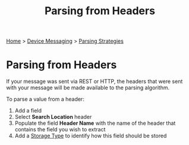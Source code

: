 ﻿---
title: Parsing from Headers
keywords: messages, messaging, parsing, payload, header, http, rest

status: readyforapproval
created: 20170927
updated: 20171010
createdby: Kevin D. Wolf
updatedby: klworkman
---
[Home](../../Index.md) > [Device Messaging](../Index.md) > [Parsing Strategies](ParsingStrategies.md)

# Parsing from Headers

If your message was sent via REST or HTTP, the headers that were sent with your message will be made available to the parsing algorithm.

To parse a value from a header:
1.  Add a field
2.  Select **Search Location** header
3.  Populate the field **Header Name** with the name of the header that contains the field you wish to extract
4.  Add a [Storage Type](../TypeSystem/Index.md) to identify how this field should be stored
